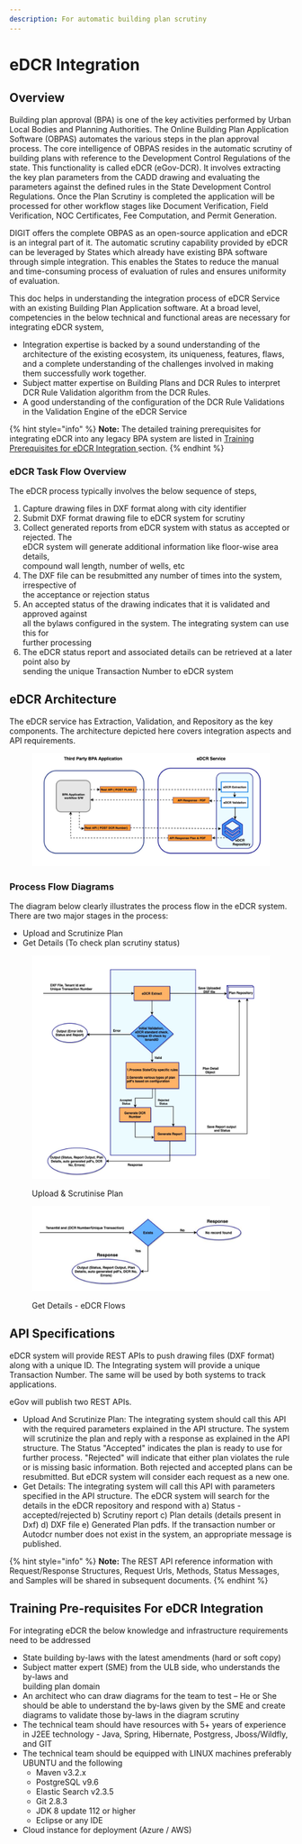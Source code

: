 ```yaml
---
description: For automatic building plan scrutiny
---
```


# eDCR Integration

## Overview

Building plan approval (BPA) is one of the key activities performed by Urban Local Bodies and Planning Authorities. The Online Building Plan Application Software (OBPAS) automates the various steps in the plan approval process. The core intelligence of OBPAS resides in the automatic scrutiny of building plans with reference to the Development Control Regulations of the state. This functionality is called eDCR (eGov-DCR). It involves extracting the key plan parameters from the CADD drawing and evaluating the parameters against the defined rules in the State Development Control Regulations. Once the Plan Scrutiny is completed the application will be processed for other workflow stages like Document Verification, Field Verification, NOC Certificates, Fee Computation, and Permit Generation.

DIGIT offers the complete OBPAS as an open-source application and eDCR is an integral part of it. The automatic scrutiny capability provided by eDCR can be leveraged by States which already have existing BPA software through simple integration. This enables the States to reduce the manual and time-consuming process of evaluation of rules and ensures uniformity of evaluation.

This doc helps in understanding the integration process of eDCR Service with an existing Building Plan Application software. At a broad level, competencies in the below technical and functional areas are necessary for integrating eDCR system,

* Integration expertise is backed by a sound understanding of the architecture of the existing ecosystem, its uniqueness, features, flaws, and a complete understanding of the challenges involved in making them successfully work together.
* Subject matter expertise on Building Plans and DCR Rules to interpret DCR Rule Validation algorithm from the DCR Rules.&#x20;
* A good understanding of the configuration of the DCR Rule Validations in the Validation Engine of the eDCR Service

{% hint style="info" %}
**Note:** The detailed training prerequisites for integrating eDCR into any legacy BPA system are listed in​ ​[Training Prerequisites for eDCR Integration​ ](edcr-integration.md#training-pre-requisites-for-edcr-integration)​section.
{% endhint %}

### eDCR Task Flow Overview

The eDCR process typically involves the below sequence of steps,

1. Capture drawing files in DXF format along with city identifier
2. Submit DXF format drawing file to eDCR system for scrutiny
3. Collect generated reports from eDCR system with status as accepted or rejected. The\
   eDCR system will generate additional information like floor-wise area details,\
   compound wall length, number of wells, etc
4. The DXF file can be resubmitted any number of times into the system, irrespective of\
   the acceptance or rejection status
5. An accepted status of the drawing indicates that it is validated and approved against\
   all the bylaws configured in the system. The integrating system can use this for\
   further processing
6. The eDCR status report and associated details can be retrieved at a later point also by\
   sending the unique Transaction Number to eDCR system

## eDCR Architecture

The eDCR service has ​Extraction​, ​Validation, and ​Repository as the key components. The architecture depicted here covers integration aspects and API requirements.

<figure><img src="../../../../.gitbook/assets/edcr4.png" alt=""><figcaption></figcaption></figure>

### Process Flow Diagrams

The diagram below clearly illustrates the process flow in the eDCR system. There are two major stages in the process:

* Upload and Scrutinize Plan
* Get Details (To check plan scrutiny status)

<figure><img src="../../../../.gitbook/assets/edcr2.png" alt=""><figcaption><p>Upload &#x26; Scrutinise Plan</p></figcaption></figure>

<figure><img src="../../../../.gitbook/assets/edcr3.png" alt=""><figcaption><p>Get Details - eDCR Flows</p></figcaption></figure>

## API Specifications

eDCR system will provide REST APIs to push drawing files (DXF format) along with a unique ID. The Integrating system will provide a unique Transaction Number. The same will be used by both systems to track applications.

eGov will publish two REST APIs.

* Upload And Scrutinize Plan: The integrating system should call this API with the required parameters explained in the API structure. The system will scrutinize the plan and reply with a response as explained in the API structure. The Status "Accepted" indicates the plan is ready to use for further process. "Rejected" will indicate that either plan violates the rule or is missing basic information. Both rejected and accepted plans can be resubmitted. But eDCR system will consider each request as a new one.
* Get Details:​ The integrating system will call this API with parameters specified in the API structure. The eDCR system will search for the details in the eDCR repository and respond with a) Status - accepted/rejected b) Scrutiny report c) Plan details (details present in Dxf) d) DXF file e) Generated Plan pdfs. If the transaction number or Autodcr number does not exist in the system, an appropriate message is published.

{% hint style="info" %}
**Note:​** The REST API reference information with Request/Response Structures, Request Urls, Methods, Status Messages, and Samples will be shared in subsequent documents.
{% endhint %}

## Training Pre-requisites For eDCR Integration

For integrating eDCR the below knowledge and infrastructure requirements need to be addressed

* State building by-laws with the latest amendments (hard or soft copy)
* Subject matter expert (SME) from the ULB side, who understands the by-laws and\
  building plan domain
* An architect who can draw diagrams for the team to test – He or She should be able to understand the by-laws given by the SME and create diagrams to validate those by-laws in the diagram scrutiny
* The technical team should have resources with 5+ years of experience in J2EE technology - Java, Spring, Hibernate, Postgress, Jboss/Wildfly, and GIT
* The technical team should be equipped with LINUX machines preferably UBUNTU and the following
  * Maven v3.2.x
  * PostgreSQL v9.6
  * Elastic Search v2.3.5
  * Git 2.8.3
  * JDK 8 update 112 or higher
  * Eclipse or any IDE
* Cloud instance for deployment (Azure / AWS)

